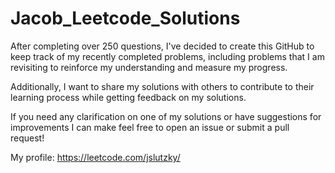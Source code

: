 # Jacob_Leetcode_Solutions
After completing over 250 questions, I've decided to create this GitHub to keep track of my recently completed problems, including problems that I am revisiting to reinforce my understanding and measure my progress.

Additionally, I want to share my solutions with others to contribute to their learning process while getting feedback on my solutions.

If you need any clarification on one of my solutions or have suggestions for improvements I can make feel free to open an issue or submit a pull request!

My profile:
https://leetcode.com/jslutzky/
